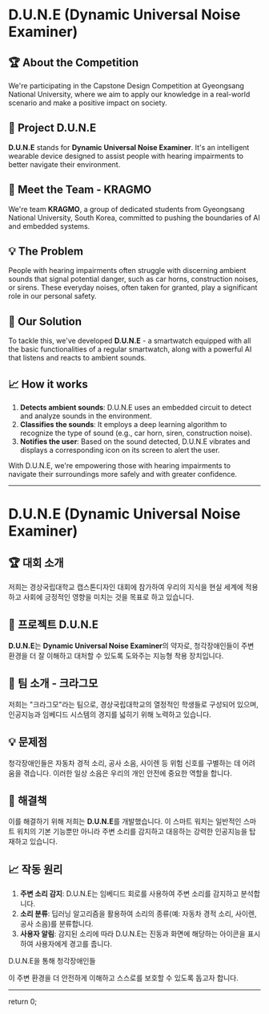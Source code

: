 # D.U.N.E (Dynamic Universal Noise Examiner)

<!-- <div align="center">
    <img src="your_logo_link_here" alt="logo" width="200"/>
    <h3>Empowering the hearing impaired with the power of AI</h3>
</div> -->

## 🏆 About the Competition

We're participating in the Capstone Design Competition at Gyeongsang National University, where we aim to apply our knowledge in a real-world scenario and make a positive impact on society.

## 🚀 Project D.U.N.E

**D.U.N.E** stands for **Dynamic Universal Noise Examiner**. It's an intelligent wearable device designed to assist people with hearing impairments to better navigate their environment.

<!-- ![Product](your_product_image_link_here) -->

## 👥 Meet the Team - KRAGMO

We're team **KRAGMO**, a group of dedicated students from Gyeongsang National University, South Korea, committed to pushing the boundaries of AI and embedded systems.

<!-- ![Team](your_team_image_link_here) -->

## 💡 The Problem

People with hearing impairments often struggle with discerning ambient sounds that signal potential danger, such as car horns, construction noises, or sirens. These everyday noises, often taken for granted, play a significant role in our personal safety.

## 🎯 Our Solution

To tackle this, we've developed **D.U.N.E** - a smartwatch equipped with all the basic functionalities of a regular smartwatch, along with a powerful AI that listens and reacts to ambient sounds.

## 📈 How it works

1. **Detects ambient sounds**: D.U.N.E uses an embedded circuit to detect and analyze sounds in the environment.
2. **Classifies the sounds**: It employs a deep learning algorithm to recognize the type of sound (e.g., car horn, siren, construction noise).
3. **Notifies the user**: Based on the sound detected, D.U.N.E vibrates and displays a corresponding icon on its screen to alert the user.

With D.U.N.E, we're empowering those with hearing impairments to navigate their surroundings more safely and with greater confidence.

---

# D.U.N.E (Dynamic Universal Noise Examiner)

<!-- <div align="center">
    <img src="your_logo_link_here" alt="logo" width="200"/>
    <h3>인공지능을 통해 청각장애인을 지원하는 프로젝트</h3>
</div> -->

## 🏆 대회 소개

저희는 경상국립대학교 캡스톤디자인 대회에 참가하여 우리의 지식을 현실 세계에 적용하고 사회에 긍정적인 영향을 미치는 것을 목표로 하고 있습니다.

## 🚀 프로젝트 D.U.N.E

**D.U.N.E**는 **Dynamic Universal Noise Examiner**의 약자로, 청각장애인들이 주변 환경을 더 잘 이해하고 대처할 수 있도록 도와주는 지능형 착용 장치입니다.

<!-- ![Product](your_product_image_link_here) -->

## 👥 팀 소개 - 크라그모

저희는 "크라그모"라는 팀으로, 경상국립대학교의 열정적인 학생들로 구성되어 있으며, 인공지능과 임베디드 시스템의 경지를 넓히기 위해 노력하고 있습니다.

<!-- ![Team](your_team_image_link_here) -->

## 💡 문제점

청각장애인들은 자동차 경적 소리, 공사 소음, 사이렌 등 위험 신호를 구별하는 데 어려움을 겪습니다. 이러한 일상 소음은 우리의 개인 안전에 중요한 역할을 합니다.

## 🎯 해결책

이를 해결하기 위해 저희는 **D.U.N.E**를 개발했습니다. 이 스마트 워치는 일반적인 스마트 워치의 기본 기능뿐만 아니라 주변 소리를 감지하고 대응하는 강력한 인공지능을 탑재하고 있습니다.

## 📈 작동 원리

1. **주변 소리 감지**: D.U.N.E는 임베디드 회로를 사용하여 주변 소리를 감지하고 분석합니다.
2. **소리 분류**: 딥러닝 알고리즘을 활용하여 소리의 종류(예: 자동차 경적 소리, 사이렌, 공사 소음)를 분류합니다.
3. **사용자 알림**: 감지된 소리에 따라 D.U.N.E는 진동과 화면에 해당하는 아이콘을 표시하여 사용자에게 경고를 줍니다.

D.U.N.E을 통해 청각장애인들

이 주변 환경을 더 안전하게 이해하고 스스로를 보호할 수 있도록 돕고자 합니다.

---

return 0;
